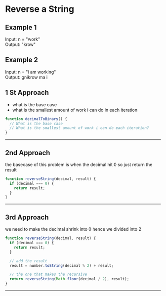 # Reverse a String

## Example 1

Input: n = "work"<br>
Output: "krow"<br>

## Example 2

Input: n = "i am working"<br>
Output: gnikrow ma i<br>

## 1 St Approach

- what is the base case
- what is the smallest amount of work i can do in each iteration

```javascript
function decimalToBinary() {
  // What is the base case
  // What is the smallest amount of work i can do each iteration?
}
```

---

## 2nd Approach

the basecase of this problem is when the decimal hit 0 so just return the result

```javascript
function reverseString(decimal, result) {
  if (decimal === 0) {
    return result;
  }
}
```

---

## 3rd Approach

we need to make the decimal shrink into 0 hence we divided into 2

```javascript
function reverseString(decimal, result) {
  if (decimal === 0) {
    return result;
  }

  // add the result
  result = number.toString(decimal % 2) + result;

  // the one that makes the recursive
  return reverseString(Math.floor(decimal / 2), result);
}
```

---
